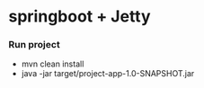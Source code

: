# springboot + Jetty

### Run project
* mvn clean install
* java -jar target/project-app-1.0-SNAPSHOT.jar

